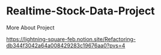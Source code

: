 # Realtime-Stock-Data-Project

More About Project

https://lightning-square-feb.notion.site/Refactoring-db344f3042a64a008429283c19676aa0?pvs=4
